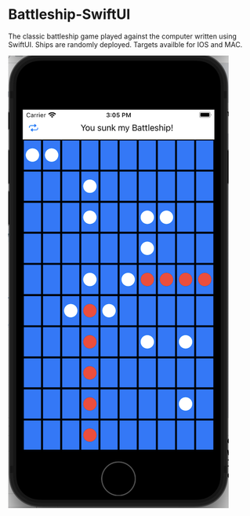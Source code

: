 # Battleship-SwiftUI

The classic battleship game played against the computer written using SwiftUI.
Ships are randomly deployed.
Targets availble for IOS and MAC.

![](screenshot_ios.png)
